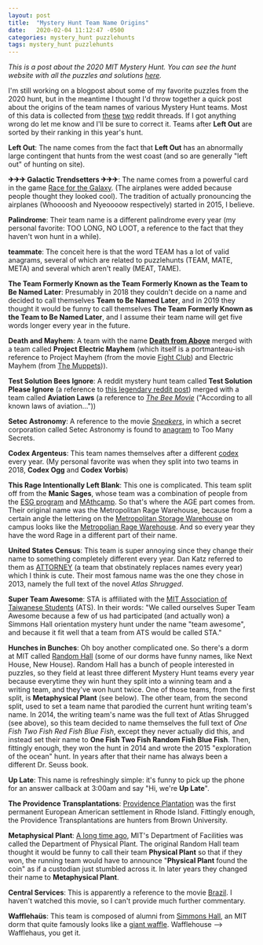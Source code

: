 ```yaml
---
layout: post
title:  "Mystery Hunt Team Name Origins"
date:   2020-02-04 11:12:47 -0500
categories: mystery_hunt puzzlehunts
tags: mystery_hunt puzzlehunts
---
```


*This is a post about the 2020 MIT Mystery Hunt. You can see the hunt website with all the puzzles and solutions [here](https://web.mit.edu/puzzle/www/2020/).*

I'm still working on a blogpost about some of my favorite puzzles from the 2020 hunt, but in the meantime I thought I'd throw together a quick post about the origins of the team names of various Mystery Hunt teams. Most of this data is collected from [these](https://www.reddit.com/r/mysteryhunt/comments/7qqgri/tell_me_about_your_mit_mystery_hunt_team_2018/) [two](https://www.reddit.com/r/mysteryhunt/comments/aidab9/2019_mit_mystery_hunt_recap/) reddit threads. If I got anything wrong do let me know and I'll  be sure to correct it. Teams after **Left Out** are sorted by their ranking in this year's hunt.

**Left Out**: The name comes from the fact that **Left Out** has an abnormally large contingent that hunts from the west coast (and so are generally "left out" of hunting on site).

<!--more-->

**✈✈✈ Galactic Trendsetters ✈✈✈**: The name comes from a powerful card in the game [Race for the Galaxy](https://boardgamegeek.com/boardgame/28143/race-galaxy). (The airplanes were added because people thought they looked cool). The tradition of actually pronouncing the airplanes (Whoooosh and Nyeoooow respectively) started in 2015, I believe.

**Palindrome**: Their team name is a different palindrome every year (my personal favorite: TOO LONG, NO LOOT, a reference to the fact that they haven't won hunt in a while).

**teammate**: The conceit here is that the word TEAM has a lot of valid anagrams, several of which are related to puzzlehunts (TEAM, MATE, META) and several which aren't really (MEAT, TAME).

**The Team Formerly Known as the Team Formerly Known as the Team to Be Named Later**: Presumably in 2018 they couldn't decide on a name and decided to call themselves **Team to Be Named Later**, and in 2019 they thought it would be funny to call themselves **The Team Formerly Known as the Team to Be Named Later**, and I assume their team name will get five words longer every year in the future.

**Death and Mayhem**: A team with the name **[Death from Above](https://en.wikipedia.org/wiki/Death_from_Above_(band))** merged with a team called **Project Electric Mayhem** (which itself is a portmanteau-ish reference to Project Mayhem (from the movie [Fight Club](https://en.wikipedia.org/wiki/Fight_Club)) and Electric Mayhem (from [The Muppets](https://en.wikipedia.org/wiki/Dr._Teeth_and_The_Electric_Mayhem))).

**Test Solution Bees Ignore**: A reddit mystery hunt team called **Test Solution Please Ignore** (a reference to [this legendary reddit post](https://www.reddit.com/r/pics/comments/92dd8/test_post_please_ignore/)) merged with a team called **Aviation Laws** (a reference to *[The Bee Movie](https://knowyourmeme.com/memes/subcultures/bee-movie)* ("According to all known laws of aviation..."))

**Setec Astronomy**: A reference to the movie *[Sneakers](https://en.wikipedia.org/wiki/Sneakers_(1992_film))*, in which a secret corporation called Setec Astronomy is found to [anagram](https://www.youtube.com/watch?v=GutJf9umD9c) to Too Many Secrets.

**Codex Argenteus**: This team names themselves after a different [codex](https://en.wikipedia.org/wiki/Codex) every year. (My personal favorite was when they split into two teams in 2018, **Codex Ogg** and **Codex Vorbis**)

**This Rage Intentionally Left Blank**: This one is complicated. This team split off from the **Manic Sages**, whose team was a combination of people from the [ESG program](http://esg.mit.edu/) and [MAthcamp](https://www.mathcamp.org/). So that's where the AGE part comes from. Their original name was the Metropolitan Rage Warehouse, because from a certain angle the lettering on the [Metropolitan Storage Warehouse](https://capitalprojects.mit.edu/projects/metropolitan-warehouse) on campus looks like the [Metropolian Rage Warehouse](https://www.flickr.com/photos/cdevers/4456480256). And so every year they have the word Rage in a different part of their name.

**United States Census**: This team is super annoying since they change their name to something completely different every year. Dan Katz referred to them as [ATTORNEY](https://puzzlvaria.wordpress.com/2020/01/20/2020-mit-mystery-hunt-part-1-coping-with-anticlimax/) (a team that obstinately replaces names every year) which I think is cute. Their most famous name was the one they chose in 2013, namely the full text of the novel *Atlas Shrugged*.

**Super Team Awesome**: STA is affiliated with the [MIT Association of Taiwanese Students](http://ats.mit.edu/) (ATS). In their words: "We called ourselves Super Team Awesome because a few of us had participated (and actually won) a Simmons Hall orientation mystery hunt under the name "team awesome", and because it fit well that a team from ATS would be called STA."

**Hunches in Bunches**: Oh boy another complicated one. So there's a dorm at MIT called [Random Hall](http://web.mit.edu/random-hall/www/about.shtml) (some of our dorms have funny names, like Next House, New House). Random Hall has a bunch of people interested in puzzles, so they field at least three different Mystery Hunt teams every year because everytime they win hunt they split into a winning team and a writing team, and they've won hunt twice. One of those teams, from the first split, is **Metaphysical Plant** (see below). The other team, from the second split, used to set a team name that parodied the current hunt writing team's name. In 2014, the writing team's name was the full text of Atlas Shrugged (see above), so this team decided to name themselves the full text of *One Fish Two Fish Red Fish Blue Fish*, except they never actually did this, and instead set their name to **One Fish Two Fish Random Fish Blue Fish**. Then, fittingly enough, they won the hunt in 2014 and wrote the 2015 "exploration of the ocean" hunt. In years after that their name has always been a different Dr. Seuss book.

**Up Late**: This name is refreshingly simple: it's funny to pick up the phone for an answer callback at 3:00am and say "Hi, we're **Up Late**".

**The Providence Transplantations**: [Providence Plantation](https://en.wikipedia.org/wiki/Providence_Plantations) was the first permanent European American settlement in Rhode Island. Fittingly enough, the Providence Transplantations are hunters from Brown University.

**Metaphysical Plant**: [A long time ago](http://news.mit.edu/1998/plant-0930), MIT's Department of Facilities was called the Department of Physical Plant. The original Random Hall team thought it would be funny to call their team **Physical Plant** so that if they won, the running team would have to announce "**Physical Plant** found the coin" as if a custodian just stumbled across it. In later years they changed their name to **Metaphysical Plant**.

**Central Services**: This is apparently a reference to the movie [Brazil](https://en.wikipedia.org/wiki/Brazil_(1985_film)). I haven't watched this movie, so I can't provide much further commentary.

**Wafflehaüs**: This team is composed of alumni from [Simmons Hall](http://simmons-hall.mit.edu/), an MIT dorm that quite famously looks like a [giant waffle](http://simmons-hall.mit.edu/img/image1.jpg). Wafflehouse --> Wafflehaus, you get it.
